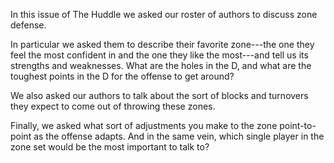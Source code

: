 In this issue of The Huddle we asked our roster of authors to discuss
zone defense.

In particular we asked them to describe their favorite zone---the one
they feel the most confident in and the one they like the most---and
tell us its strengths and weaknesses. What are the holes in the D, and
what are the toughest points in the D for the offense to get around?

We also asked our authors to talk about the sort of blocks and turnovers
they expect to come out of throwing these zones.

Finally, we asked what sort of adjustments you make to the zone
point-to-point as the offense adapts. And in the same vein, which single
player in the zone set would be the most important to talk to?
